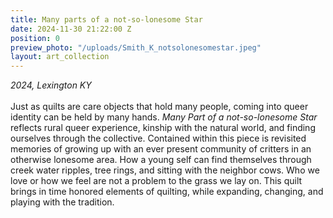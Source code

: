 ```yaml
---
title: Many parts of a not-so-lonesome Star
date: 2024-11-30 21:22:00 Z
position: 0
preview_photo: "/uploads/Smith_K_notsolonesomestar.jpeg"
layout: art_collection
---
```


*2024, Lexington KY* <br>
<br>
Just as quilts are care objects that hold many people, coming into queer identity can be held by many hands. *Many Part of a not-so-lonesome Star* reflects rural queer experience, kinship with the natural world, and finding ourselves through the collective. Contained within this piece is revisited memories of growing up with an ever present community of critters in an otherwise lonesome area. How a young self can find themselves through creek water ripples, tree rings, and sitting with the neighbor cows. Who we love or how we feel are not a problem to the grass we lay on. This quilt brings in time honored elements of quilting, while expanding, changing, and playing with the tradition.